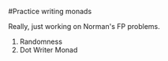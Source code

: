 #Practice writing monads

Really, just working on Norman's FP problems.

1. Randomness
2. Dot Writer Monad